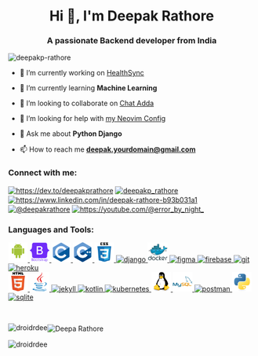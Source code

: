 <h1 align="center">Hi 👋, I'm Deepak Rathore</h1>
<h3 align="center">A passionate Backend developer from India</h3>

<p align="left"> <img src="https://komarev.com/ghpvc/?username=deepakp-rathore&label=Profile%20views&color=0e75b6&style=flat" alt="deepakp-rathore" /> </p>

- 🔭 I’m currently working on [HealthSync](https://github.com/deepakp-rathore/HealthSync)

- 🌱 I’m currently learning **Machine Learning**

- 👯 I’m looking to collaborate on [Chat Adda](https://github.com/deepakp-rathore/chat-ADDA)

- 🤝 I’m looking for help with [my Neovim Config](https://github.com/deepakp-rathore/neovim-config-file)

- 💬 Ask me about **Python Django**

- 📫 How to reach me **deepak.yourdomain@gmail.com**


<h3 align="left">Connect with me:</h3>
<p align="left">
<a href="https://dev.to/https://dev.to/deepakprathore" target="blank"><img align="center" src="https://raw.githubusercontent.com/rahuldkjain/github-profile-readme-generator/master/src/images/icons/Social/devto.svg" alt="https://dev.to/deepakprathore" height="30" width="40" /></a>
<a href="https://twitter.com/deepakp_rathore" target="blank"><img align="center" src="https://raw.githubusercontent.com/rahuldkjain/github-profile-readme-generator/master/src/images/icons/Social/twitter.svg" alt="deepakp_rathore" height="30" width="40" /></a>  
<a href="https://linkedin.com/in/https://www.linkedin.com/in/deepak-rathore-b93b031a1" target="blank"><img align="center" src="https://raw.githubusercontent.com/rahuldkjain/github-profile-readme-generator/master/src/images/icons/Social/linked-in-alt.svg" alt="https://www.linkedin.com/in/deepak-rathore-b93b031a1" height="30" width="40" /></a>
<a href="https://hashnode.com/@deepakrathore" target="blank"><img align="center" src="https://raw.githubusercontent.com/rahuldkjain/github-profile-readme-generator/master/src/images/icons/Social/hashnode.svg" alt="@deepakrathore" height="30" width="40" /></a>
<a href="https://www.youtube.com/@error_by_night_" target="blank"><img align="center" src="https://raw.githubusercontent.com/rahuldkjain/github-profile-readme-generator/master/src/images/icons/Social/youtube.svg" alt="https://youtube.com/@error_by_night_" height="30" width="40" /></a>


<h3 align="left">Languages and Tools:</h3>
<p align="left"> <a href="https://developer.android.com" target="_blank" rel="noreferrer"> <img src="https://raw.githubusercontent.com/devicons/devicon/master/icons/android/android-original-wordmark.svg" alt="android" width="40" height="40"/> </a> <a href="https://getbootstrap.com" target="_blank" rel="noreferrer"> <img src="https://raw.githubusercontent.com/devicons/devicon/master/icons/bootstrap/bootstrap-plain-wordmark.svg" alt="bootstrap" width="40" height="40"/> </a> <a href="https://www.cprogramming.com/" target="_blank" rel="noreferrer"> <img src="https://raw.githubusercontent.com/devicons/devicon/master/icons/c/c-original.svg" alt="c" width="40" height="40"/> </a> <a href="https://www.w3schools.com/cpp/" target="_blank" rel="noreferrer"> <img src="https://raw.githubusercontent.com/devicons/devicon/master/icons/cplusplus/cplusplus-original.svg" alt="cplusplus" width="40" height="40"/> </a> <a href="https://www.w3schools.com/css/" target="_blank" rel="noreferrer"> <img src="https://raw.githubusercontent.com/devicons/devicon/master/icons/css3/css3-original-wordmark.svg" alt="css3" width="40" height="40"/> </a> <a href="https://www.djangoproject.com/" target="_blank" rel="noreferrer"> <img src="https://cdn.worldvectorlogo.com/logos/django.svg" alt="django" width="40" height="40"/> </a> <a href="https://www.docker.com/" target="_blank" rel="noreferrer"> <img src="https://raw.githubusercontent.com/devicons/devicon/master/icons/docker/docker-original-wordmark.svg" alt="docker" width="40" height="40"/> </a> <a href="https://www.figma.com/" target="_blank" rel="noreferrer"> <img src="https://www.vectorlogo.zone/logos/figma/figma-icon.svg" alt="figma" width="40" height="40"/> </a> <a href="https://firebase.google.com/" target="_blank" rel="noreferrer"> <img src="https://www.vectorlogo.zone/logos/firebase/firebase-icon.svg" alt="firebase" width="40" height="40"/> </a> <a href="https://git-scm.com/" target="_blank" rel="noreferrer"> <img src="https://www.vectorlogo.zone/logos/git-scm/git-scm-icon.svg" alt="git" width="40" height="40"/> </a> <a href="https://heroku.com" target="_blank" rel="noreferrer"> <img src="https://www.vectorlogo.zone/logos/heroku/heroku-icon.svg" alt="heroku" width="40" height="40"/> </a> <br> <a href="https://www.w3.org/html/" target="_blank" rel="noreferrer"> <img src="https://raw.githubusercontent.com/devicons/devicon/master/icons/html5/html5-original-wordmark.svg" alt="html5" width="40" height="40"/> </a> <a href="https://www.java.com" target="_blank" rel="noreferrer"> <img src="https://raw.githubusercontent.com/devicons/devicon/master/icons/java/java-original.svg" alt="java" width="40" height="40"/> </a> <a href="https://jekyllrb.com/" target="_blank" rel="noreferrer"> <img src="https://www.vectorlogo.zone/logos/jekyllrb/jekyllrb-icon.svg" alt="jekyll" width="40" height="40"/> </a> <a href="https://kotlinlang.org" target="_blank" rel="noreferrer"> <img src="https://www.vectorlogo.zone/logos/kotlinlang/kotlinlang-icon.svg" alt="kotlin" width="40" height="40"/> </a> <a href="https://kubernetes.io" target="_blank" rel="noreferrer"> <img src="https://www.vectorlogo.zone/logos/kubernetes/kubernetes-icon.svg" alt="kubernetes" width="40" height="40"/> </a> <a href="https://www.linux.org/" target="_blank" rel="noreferrer"> <img src="https://raw.githubusercontent.com/devicons/devicon/master/icons/linux/linux-original.svg" alt="linux" width="40" height="40"/> </a> <a href="https://www.mysql.com/" target="_blank" rel="noreferrer"> <img src="https://raw.githubusercontent.com/devicons/devicon/master/icons/mysql/mysql-original-wordmark.svg" alt="mysql" width="40" height="40"/> </a> <a href="https://postman.com" target="_blank" rel="noreferrer"> <img src="https://www.vectorlogo.zone/logos/getpostman/getpostman-icon.svg" alt="postman" width="40" height="40"/> </a> <a href="https://www.python.org" target="_blank" rel="noreferrer"> <img src="https://raw.githubusercontent.com/devicons/devicon/master/icons/python/python-original.svg" alt="python" width="40" height="40"/> </a> <a href="https://www.sqlite.org/" target="_blank" rel="noreferrer"> <img src="https://www.vectorlogo.zone/logos/sqlite/sqlite-icon.svg" alt="sqlite" width="40" height="40"/> </a> <br> </p> <br>



<p><img align="left" src="https://github-readme-stats.vercel.app/api/top-langs?username=droidrdee&show_icons=true&locale=en&layout=compact" alt="droidrdee" /> 
<img src="https://github-readme-stats.vercel.app/api?username=droidrdee&?count_private=true&show_icons=true" alt="Deepa Rathore" align="center" />
</p>
<p></p>

<p><img align="center" src="https://github-readme-streak-stats.herokuapp.com/?user=droidrdee&" alt="droidrdee" /></p>
<!-- <p>&nbsp;<img align="center" src="https://github-readme-stats.vercel.app/api?username=deepakp-rathore&show_icons=true&locale=en" alt="deepakp-rathore" /></p> 

<p><img align="center" src="https://github-readme-streak-stats.herokuapp.com/?user=deepakp-rathore&" alt="deepakp-rathore" /></p>

<p>&nbsp;<img align="center" src="https://github-readme-stats.vercel.app/api?username=deepakp-rathore&show_icons=true&locale=en" alt="deepakp-rathore" /></p>
-->
